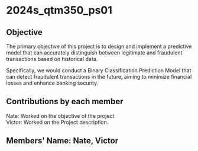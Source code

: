 # 2024s_qtm350_ps01


## Objective
The primary objective of this project is to design and implement a predictive model that can accurately distinguish between legitimate and fraudulent transactions based on historical data. 

Specifically, we would conduct a Binary Classification Prediction Model that can detect fraudulent transactions in the future, aiming to minimize financial losses and enhance banking security.

## Contributions by each member
Nate: Worked on the objective of the project <br>
Victor: Worked on the Project description.

## Members' Name: Nate, Victor

